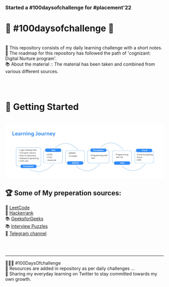 ### Started a #100daysofchallenge for #placement'22

 # :gift: #100daysofchallenge :gift:
<br>
📒 This repository consists of my daily learning challenge with a short notes.<br>
📘 The roadmap for this repository has followed the path of 'cognizant: Digital Nurture program'.<br>
📚 About the material :: The material has been taken and combined from various different sources.
 
<br><br> 
# 🚀 Getting Started
<br>
<img  alt="learning_joirney" src="Foundation/img/journey.jpeg"/>
<br>


## 🏆 Some of My preperation sources:
 
📒 [LeetCode](https://leetcode.com/)\
📒 [Hackerrank](https://www.hackerrank.com/)\
📚 [GeeksforGeeks](https://www.geeksforgeeks.org/) \
📚 [Interview Puzzles](https://www.geeksforgeeks.org/category/puzzles/) \
🤝 [Telegram channel](https://t.me/joinchat/IU7aAON-6bA5MTZl/)

 <br><br>
 
 <hr>
👨🏻‍💻 #100DaysOfchallenge<br>
📝 Resources are added in repository as per daily challenges ...<br>
🤝 Sharing my everyday learning on Twitter to stay committed towards my own growth.<br>

